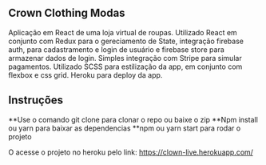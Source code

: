 ## Crown Clothing Modas

Aplicação em React de uma loja virtual de roupas.
Utilizado React em conjunto com Redux para o gereciamento de State, integração firebase auth, para cadastramento e login de usuário e firebase store para armazenar dados de login.
Simples integração com Stripe para simular pagamentos.
Utilizado SCSS para estilização da app, em conjunto com flexbox e css grid.
Heroku para deploy da app.

## Instruções
**Use o comando git clone para clonar o repo ou baixe o zip
**Npm install ou yarn para baixar as dependencias
**npm ou yarn start para rodar o projeto

O acesse o projeto no heroku pelo link: https://clown-live.herokuapp.com/
